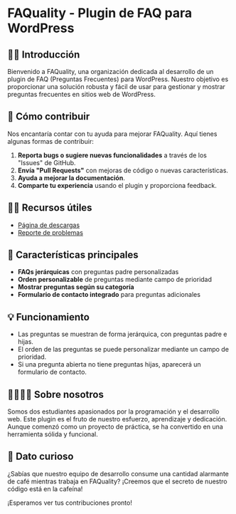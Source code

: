 # FAQuality - Plugin de FAQ para WordPress

## 🙋‍♀️ Introducción
Bienvenido a FAQuality, una organización dedicada al desarrollo de un plugin de FAQ (Preguntas Frecuentes) para WordPress. Nuestro objetivo es proporcionar una solución robusta y fácil de usar para gestionar y mostrar preguntas frecuentes en sitios web de WordPress.

## 🌈 Cómo contribuir
Nos encantaría contar con tu ayuda para mejorar FAQuality. Aquí tienes algunas formas de contribuir:

1. **Reporta bugs o sugiere nuevas funcionalidades** a través de los "Issues" de GitHub.
2. **Envía "Pull Requests"** con mejoras de código o nuevas características.
3. **Ayuda a mejorar la documentación**.
4. **Comparte tu experiencia** usando el plugin y proporciona feedback.

## 👩‍💻 Recursos útiles
- [Página de descargas](https://github.com/FAQuality/FAQuality/releases/)
- [Reporte de problemas](https://github.com/FAQuality/FAQuality/issues)

## 🚀 Características principales
- **FAQs jerárquicas** con preguntas padre personalizadas
- **Orden personalizable** de preguntas mediante campo de prioridad
- **Mostrar preguntas según su categoría**
- **Formulario de contacto integrado** para preguntas adicionales

## 💡 Funcionamiento
- Las preguntas se muestran de forma jerárquica, con preguntas padre e hijas.
- El orden de las preguntas se puede personalizar mediante un campo de prioridad.
- Si una pregunta abierta no tiene preguntas hijas, aparecerá un formulario de contacto.

## 👨‍👩‍👧‍👦 Sobre nosotros
Somos dos estudiantes apasionados por la programación y el desarrollo web. Este plugin es el fruto de nuestro esfuerzo, aprendizaje y dedicación. Aunque comenzó como un proyecto de práctica, se ha convertido en una herramienta sólida y funcional.

## 🍿 Dato curioso
¿Sabías que nuestro equipo de desarrollo consume una cantidad alarmante de café mientras trabaja en FAQuality? ¡Creemos que el secreto de nuestro código está en la cafeína!


¡Esperamos ver tus contribuciones pronto!
